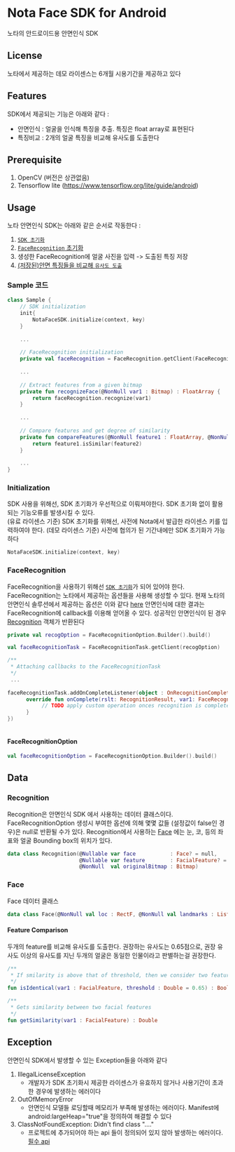 # Nota Face SDK for Android
노타의 안드로이드용 안면인식 SDK

## License
노타에서 제공하는 데모 라이센스는 6개월 시용기간을 제공하고 있다  

  
## Features
SDK에서 제공되는 기능은 아래와 같다 :
* 안면인식 : 얼굴을 인식해 특징을 추출. 특징은 float array로 표현된다
* 특징비교 : 2개의 얼굴 특징을 비교해 유사도를 도출한다


## Prerequisite
1. OpenCV (버전은 상관없음)
2. Tensorflow lite (https://www.tensorflow.org/lite/guide/android)  
  
    
## Usage
노타 안면인식 SDK는 아래와 같은 순서로 작동한다 : 
1. [`SDK 초기화`](#initialization)
2. [`FaceRecognition` 초기화](#FaceRecognition)
3. 생성한 FaceRecognition에 얼굴 사진을 입력 -> 도출된 특징 저장
4. [(저장된)안면 특징들을 비교해 `유사도 도출`](#featurecomparison)
  
   
     
### Sample 코드
```kotlin
class Sample {
    // SDK initialization
    init{
        NotaFaceSDK.initialize(context, key)
    } 
    
    ...
    
    // FaceRecognition initialization
    private val faceRecognition = FaceRecognition.getClient(FaceRecognitionOption.Builder().build())
                
    ...
    
    // Extract features from a given bitmap
    private fun recognizeFace(@NonNull var1 : Bitmap) : FloatArray {
        return faceRecognition.recognize(var1)
    }
    
    ...
    
    // Compare features and get degree of similarity
    private fun compareFeatures(@NonNull feature1 : FloatArray, @NonNull feature2 : FloatArray) : Double {
        return feature1.isSimilar(feature2)
    }
    
    ...
}

```
  
### Initialization
SDK 사용을 위해선, SDK 초기화가 우선적으로 이뤄져야한다. SDK 초기화 없이 활용되는 기능오류를 발생시킬 수 있다.  
(유료 라이센스 기준) SDK 초기화를 위해선, 사전에 Nota에서 발급한 라이센스 키를 입력하여야 한다.
(데모 라이센스 기준) 사전에 협의가 된 기간내에만 SDK 초기화가 가능하다

```kotlin
NotaFaceSDK.initialize(context, key)
```
  
### FaceRecognition
FaceRecognition을 사용하기 위해선 [`SDK 초기화`](#initialization)가 되어 있어야 한다.
FaceRecognition는 노타에서 제공하는 옵션들을 사용해 생성할 수 있다. 현재 노타의 안면인식 솔루션에서 제공하는 옵션은 이와 같다 [here](#facerecognitionoption)
안면인식에 대한 결과는 FaceRecognition에 callback를 이용해 얻어올 수 있다. 성공적인 안면인식이 된 경우 [Recognition](#recognition) 객체가 반환된다
  
```kotlin
private val recogOption = FaceRecognitionOption.Builder().build()

val faceRecognitionTask = FaceRecognitionTask.getClient(recogOption)

/**
 * Attaching callbacks to the FaceRecognitionTask
 */
 ...
 
faceRecognitionTask.addOnCompleteListener(object : OnRecognitionCompleteListener {
      override fun onComplete(rslt: RecognitionResult, var1: FaceRecognition?) {
           // TODO apply custom operation onces recognition is completed
      }
})
 
```
  
#### FaceRecognitionOption

```kotlin
val faceRecognitionOption = FaceRecognitionOption.Builder().build()

```
  
  
## Data
### Recognition
Recognition은 안면인식 SDK 에서 사용하는 데이터 클래스이다. FaceRecognitionOption 생성시 부여한 옵션에 의해 몇몇 값들 (설정값이 false인 경우)은 null로 반환될 수가 있다.
Recognition에서 사용하는 [Face](#face) 에는 눈, 코, 등의 좌표와 얼굴 Bounding box의 위치가 있다.
```kotlin
data class Recognition(@Nullable var face           : Face? = null,
                       @Nullable var feature        : FacialFeature? = null,
                       @NonNull  val originalBitmap : Bitmap)
```


### Face
Face 데이터 클래스
```kotlin
data class Face(@NonNull val loc : RectF, @NonNull val landmarks : List<PointF>)
```

#### Feature Comparison
두개의 feature를 비교해 유사도를 도출한다. 권장하는 유사도는 0.65점으로, 권장 유사도 이상의 유사도를 지닌 두개의 얼굴은 동일한 인물이라고 판별하는걸 권장한다.

```kotlin
/**
 * If smilarity is above that of threshold, then we consider two features to be identical
 */
fun isIdentical(var1 : FacialFeature, threshold : Double = 0.65) : Boolean

/**
 * Gets similarity between two facial features
 */
fun getSimilarity(var1 : FacialFeature) : Double

```

## Exception
안면인식 SDK에서 발생할 수 있는 Exception들을 아래와 같다  

1. IllegalLicenseException 
   - 개발자가 SDK 초기화시 제공한 라이센스가 유효하지 않거나 사용기간이 초과한 경우에 발생하는 에러이다
2. OutOfMemoryError
   - 안면인식 모델들 로딩할때 메모리가 부족해 발생하는 에러이다. Manifest에 android:largeHeap="true"을 정의하여 해결할 수 있다
3. ClassNotFoundException: Didn't find class "...."
   - 프로젝트에 추가되어야 하는 api 들이 정의되어 있지 않아 발생하는 에러이다. [필수 api](#Prerequisite)
